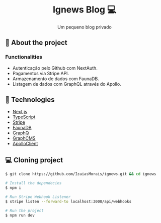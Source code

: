 <h1 align='center'>
Ignews Blog 💻
</h1>

<p align="center">Um pequeno blog privado</p>


## 📃 About the project



### Functionalities

- Autenticação pelo Github com NextAuth.
- Pagamentos via Stripe API.
- Armazenamento de dados com FaunaDB.
- Listagem de dados com GraphQL através do Apollo.

## 🚀 Technologies

- [Next.js](https://nextjs.org/)
- [TypeScript](https://www.typescriptlang.org/)
- [Stripe](https://stripe.com/en-br)
- [FaunaDB](https://fauna.com/)
- [GraphQ](https://graphql.org/)
- [GraphCMS](https://hygraph.com/)
- [ApolloClient](https://www.apollographql.com/docs/react/)

## 💻 Cloning project

```bash
$ git clone https://github.com/IzaiasMorais/ignews.git && cd ignews
```

```bash
# Install the dependecies
$ npm i

# Run Stripe Webhook Listener
$ stripe listen --forward-to localhost:3000/api/webhooks

# Run the project
$ npm run dev
```





